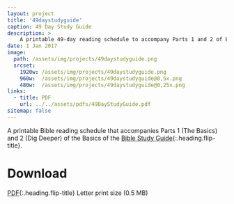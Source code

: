 ```yaml
---
layout: project
title: '49daystudyguide'
caption: 49 Day Study Guide
description: >
    A printable 49-day reading schedule to accompany Parts 1 and 2 of Basics of the Bible study guide.
date: 1 Jan 2017
image: 
  path: /assets/img/projects/49daystudyguide.png
  srcset: 
    1920w: /assets/img/projects/49daystudyguide.png
    960w:  /assets/img/projects/49daystudyguide@0,5x.png
    480w:  /assets/img/projects/49daystudyguide@0,25x.png
links:
  - title: PDF
    url: ../../assets/pdfs/49DayStudyGuide.pdf
sitemap: false
---
```


A printable Bible reading schedule that accompanies Parts 1 (The Basics) and 2 (Dig Deeper) of the Basics of the [Bible Study Guide](studyguide/README.md){:.heading.flip-title}.  

# Download
[PDF](../assets/pdfs/49DayStudyGuide.pdf){:.heading.flip-title} <span class="icon-file-pdf"></span> Letter print size (0.5 MB)